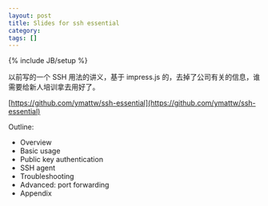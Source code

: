 ```yaml
---
layout: post
title: Slides for ssh essential
category:
tags: []
---
```

{% include JB/setup %}

以前写的一个 SSH 用法的讲义，基于 impress.js 的，去掉了公司有关的信息，谁需要给新人培训拿去用好了。

[https://github.com/ymattw/ssh-essential](https://github.com/ymattw/ssh-essential)

Outline:

- Overview
- Basic usage
- Public key authentication
- SSH agent
- Troubleshooting
- Advanced: port forwarding
- Appendix

